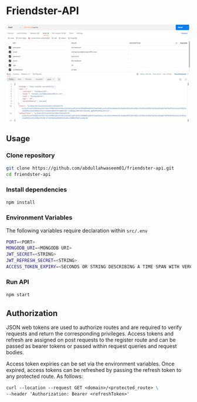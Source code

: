 # Friendster-API
<p align="center">
<img src="./assets/register-example.png" alt="Registration Example" width="1000"/>
<p>

## Usage 

### Clone repository 
```bash
git clone https://github.com/abdullahwaseem01/friendster-api.git
cd friendster-api
```
### Install dependencies 

```bash
npm install 
```
### Environment Variables 
The following variables require declaration within `src/.env`
```bash
PORT=<PORT>
MONGODB_URI=<MONGODB URI>
JWT_SECRET=<STRING>
JWT_REFRESH_SECRET=<STRING>
ACCESS_TOKEN_EXPIRY=<SECONDS OR STRING DESCRIBING A TIME SPAN WITH VERCEL/MS>

```
### Run API
```bash
npm start
```

## Authorization 
JSON web tokens are used to authorize routes and are required to verify requests and return the corresponding privileges. Access tokens and refresh are assigned on post requests to the register route and can be passed as bearer tokens or passed within request queries and request bodies. 

Access token expiries can be set via the environment variables. Once expired, access tokens can be refreshed by passing the refresh token to any protected route. As follows:

```5
curl --location --request GET <domain>/<protected_route> \
--header 'Authorization: Bearer <refreshToken>'
```
